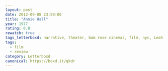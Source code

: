 ```yaml
---
layout: post 
date: 2012-09-08 23:59:00
title: "Annie Hall"
year: 1977
rating: 0.8
rewatch: true
tags_letterboxd: narrative, theater, bam rose cinemas, film, nyc, Leah
tags:
  - film
  - review
category: Letterboxd
canonical: https://boxd.it/qkdr
---
```

